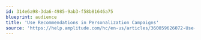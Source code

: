```yaml
---
id: 314e6a98-3da6-4985-9ab3-f58b81646a75
blueprint: audience
title: 'Use Recommendations in Personalization Campaigns'
source: 'https://help.amplitude.com/hc/en-us/articles/360059626072-Use-recommendations-in-personalization-campaigns'
---
```

